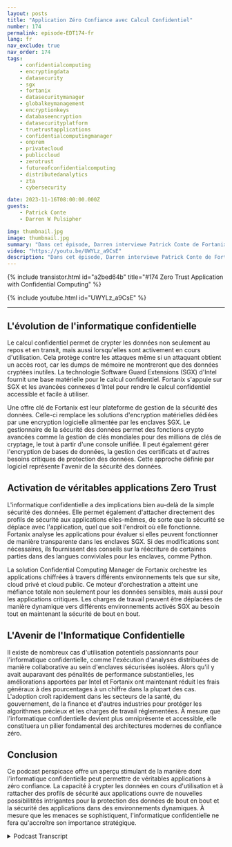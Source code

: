```yaml
---
layout: posts
title: "Application Zéro Confiance avec Calcul Confidentiel"
number: 174
permalink: episode-EDT174-fr
lang: fr
nav_exclude: true
nav_order: 174
tags:
    - confidentialcomputing
    - encryptingdata
    - datasecurity
    - sgx
    - fortanix
    - datasecuritymanager
    - globalkeymanagement
    - encryptionkeys
    - databaseencryption
    - datasecurityplatform
    - truetrustapplications
    - confidentialcomputingmanager
    - onprem
    - privatecloud
    - publiccloud
    - zerotrust
    - futureofconfidentialcomputing
    - distributedanalytics
    - zta
    - cybersecurity

date: 2023-11-16T08:00:00.000Z
guests:
    - Patrick Conte
    - Darren W Pulsipher

img: thumbnail.jpg
image: thumbnail.jpg
summary: "Dans cet épisode, Darren interviewe Patrick Conte de Fortanix à propos de l'exploitation de l'informatique confidentielle pour sécuriser les applications dans les architectures à confiance zéro."
video: "https://youtu.be/UWYLz_a9CsE"
description: "Dans cet épisode, Darren interviewe Patrick Conte de Fortanix à propos de l'exploitation de l'informatique confidentielle pour sécuriser les applications dans les architectures à confiance zéro."
---
```


<div>
{% include transistor.html id="a2bed64b" title="#174 Zero Trust Application with Confidential Computing" %}

{% include youtube.html id="UWYLz_a9CsE" %}
</div>

---

## L'évolution de l'informatique confidentielle

Le calcul confidentiel permet de crypter les données non seulement au repos et en transit, mais aussi lorsqu'elles sont activement en cours d'utilisation. Cela protège contre les attaques même si un attaquant obtient un accès root, car les dumps de mémoire ne montreront que des données cryptées inutiles. La technologie Software Guard Extensions (SGX) d'Intel fournit une base matérielle pour le calcul confidentiel. Fortanix s'appuie sur SGX et les avancées connexes d'Intel pour rendre le calcul confidentiel accessible et facile à utiliser.

Une offre clé de Fortanix est leur plateforme de gestion de la sécurité des données. Celle-ci remplace les solutions d'encryption matérielles dédiées par une encryption logicielle alimentée par les enclaves SGX. Le gestionnaire de la sécurité des données permet des fonctions crypto avancées comme la gestion de clés mondiales pour des millions de clés de cryptage, le tout à partir d'une console unifiée. Il peut également gérer l'encryption de bases de données, la gestion des certificats et d'autres besoins critiques de protection des données. Cette approche définie par logiciel représente l'avenir de la sécurité des données.

## Activation de véritables applications Zero Trust

L'informatique confidentielle a des implications bien au-delà de la simple sécurité des données. Elle permet également d'attacher directement des profils de sécurité aux applications elles-mêmes, de sorte que la sécurité se déplace avec l'application, quel que soit l'endroit où elle fonctionne. Fortanix analyse les applications pour évaluer si elles peuvent fonctionner de manière transparente dans les enclaves SGX. Si des modifications sont nécessaires, ils fournissent des conseils sur la réécriture de certaines parties dans des langues conviviales pour les enclaves, comme Python.

La solution Confidential Computing Manager de Fortanix orchestre les applications chiffrées à travers différents environnements tels que sur site, cloud privé et cloud public. Ce moteur d'orchestration a atteint une méfiance totale non seulement pour les données sensibles, mais aussi pour les applications critiques. Les charges de travail peuvent être déplacées de manière dynamique vers différents environnements activés SGX au besoin tout en maintenant la sécurité de bout en bout.

## L'Avenir de l'Informatique Confidentielle

Il existe de nombreux cas d'utilisation potentiels passionnants pour l'informatique confidentielle, comme l'exécution d'analyses distribuées de manière collaborative au sein d'enclaves sécurisées isolées. Alors qu'il y avait auparavant des pénalités de performance substantielles, les améliorations apportées par Intel et Fortanix ont maintenant réduit les frais généraux à des pourcentages à un chiffre dans la plupart des cas. L'adoption croît rapidement dans les secteurs de la santé, du gouvernement, de la finance et d'autres industries pour protéger les algorithmes précieux et les charges de travail réglementées. À mesure que l'informatique confidentielle devient plus omniprésente et accessible, elle constituera un pilier fondamental des architectures modernes de confiance zéro.

## Conclusion

Ce podcast perspicace offre un aperçu stimulant de la manière dont l'informatique confidentielle peut permettre de véritables applications à zéro confiance. La capacité à crypter les données en cours d'utilisation et à rattacher des profils de sécurité aux applications ouvre de nouvelles possibilitités intrigantes pour la protection des données de bout en bout et la sécurité des applications dans des environnements dynamiques. À mesure que les menaces se sophistiquent, l'informatique confidentielle ne fera qu'accroître son importance stratégique.



<details>
<summary> Podcast Transcript </summary>

<p></p>

</details>
